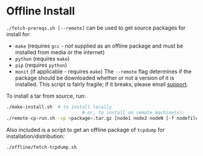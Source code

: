 # Offline Install
`./fetch-prereqs.sh [--remote]` can be used to get source packages for install for:
* `make` (requires `gcc` - *not* supplied as an offline package and must be installed from media or the internet)
* `python` (requires `make`)
* `pip` (requires `python`)
* `monit` (if applicable - requires `make`)
The `--remote` flag determines if the package should be downloaded whether or not a version of it is installed.
This script is fairly fragile; if it breaks, please email [support](support@insightfinder.com).

To install a tar from source, run:
```bash
./make-install.sh  # to install locally
                            # or, to install on remote machine(s):
./remote-cp-run.sh -cp <package>.tar.gz [node1 node2 nodeN [-f nodefile list_of_nodes]]
```

Also included is a script to get an offline package of `tcpdump` for installation/distribution:
```
./offline/fetch-tcpdump.sh
```

